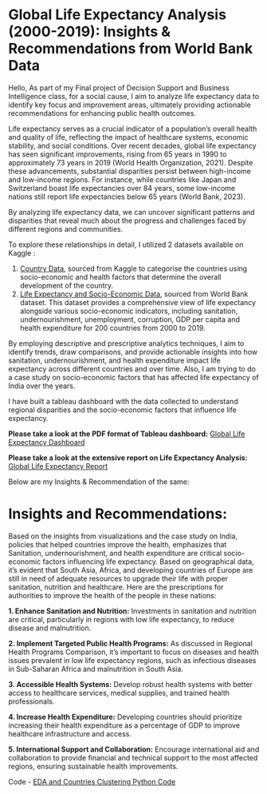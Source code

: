 # Global Life Expectancy Analysis (2000-2019): Insights & Recommendations from World Bank Data

Hello, As part of my Final project of Decision Support and Business Intelligence class, for a social cause, I aim to analyze life expectancy data to identify key focus and improvement areas, ultimately providing actionable recommendations for enhancing public health outcomes.

Life expectancy serves as a crucial indicator of a population’s overall health and quality of life, reflecting the impact of healthcare systems, economic stability, and social conditions. Over recent decades, global life expectancy has seen significant improvements, rising from 65 years in 1990 to approximately 73 years in 2019 (World Health Organization, 2021). Despite these advancements, substantial disparities persist between high-income and low-income regions. For instance, while countries like Japan and Switzerland boast life expectancies over 84 years, some low-income nations still report life expectancies below 65 years (World Bank, 2023).

By analyzing life expectancy data, we can uncover significant patterns and disparities that reveal much about the progress and challenges faced by different regions and communities. 

To explore these relationships in detail, I utilized 2 datasets available on Kaggle : 

1. [Country Data](https://www.kaggle.com/datasets/rohan0301/unsupervised-learning-on-country-data/data), sourced from Kaggle to categorise the countries using socio-economic and health factors that determine the overall development of the country.
2. [Life Expectancy and Socio-Economic Data](https://www.kaggle.com/datasets/mjshri23/life-expectancy-and-socio-economic-world-bank), sourced from World Bank dataset. This dataset provides a comprehensive view of life expectancy alongside various socio-economic indicators, including sanitation, undernourishment, unemployment, corruption, GDP per capita and health expenditure for 200 countries from 2000 to 2019. 

By employing descriptive and prescriptive analytics techniques, I aim to identify trends, draw comparisons, and provide actionable insights into how sanitation, undernourishment, and health expenditure impact life expectancy across different countries and over time. Also, I am trying to do a case study on socio-economic factors that has affected life expectancy of India over the years.

I have built a tableau dashboard with the data collected to understand regional disparities and the socio-economic factors that influence life expectancy.

**Please take a look at the PDF format of Tableau dashboard:** [Global Life Expectancy Dashboard](https://github.com/Haripriya9851/Global-Life-Expectancy-Analysis-2000-2019-Insights-from-World-Bank-Data/blob/main/Life%20Expectancy%20Analysis_Dashboard_Story.pdf)

**Please take a look at the extensive report on Life Expectancy Analysis:** [Global Life Expectancy Report](https://github.com/Haripriya9851/Global-Life-Expectancy-Analysis-2000-2019-Insights-from-World-Bank-Data/blob/main/Global%20Life%20Expectancy%20Analysis_Final.pdf)

Below are my Insights & Recommendation of the same:

# Insights and Recommendations:

Based on the insights from visualizations and the case study on India, policies that helped countries improve the health, emphasizes that Sanitation, undernourishment, and health expenditure are critical socio-economic factors influencing life expectancy. Based on geographical data, it’s evident that South Asia, Africa, and developing countries of Europe are still in need of adequate resources to upgrade their life with proper sanitation, nutrition and healthcare. Here are the prescriptions for authorities to improve the health of the people in these nations:

**1.	Enhance Sanitation and Nutrition:** Investments in sanitation and nutrition are critical, particularly in regions with low life expectancy, to reduce disease and malnutrition.

**2.	Implement Targeted Public Health Programs:** As discussed in Regional Health Programs Comparison, it’s important to focus on diseases and health issues prevalent in low life expectancy regions, such as infectious diseases in Sub-Saharan Africa and malnutrition in South Asia.

**3.	Accessible Health Systems:** Develop robust health systems with better access to healthcare services, medical supplies, and trained health professionals.

**4.	Increase Health Expenditure:** Developing countries should prioritize increasing their health expenditure as a percentage of GDP to improve healthcare infrastructure and access.

**5.	International Support and Collaboration:** Encourage international aid and collaboration to provide financial and technical support to the most affected regions, ensuring sustainable health improvements.

Code - [EDA and Countries Clustering Python Code](https://github.com/Haripriya9851/Global-Life-Expectancy-Analysis-2000-2019-Insights-from-World-Bank-Data/blob/main/Clusteing%20Countries.ipynb) 

